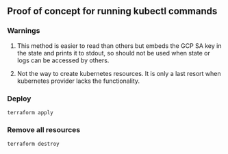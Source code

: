 ## Proof of concept for running kubectl commands

### Warnings

1. This method is easier to read than others but embeds the GCP SA key in the state 
and prints it to stdout, so should not be used when state or logs can be accessed by others.

2. Not the way to create kubernetes resources. It is only a last resort
when kubernetes provider lacks the functionality.

### Deploy
```shell script
terraform apply
```

### Remove all resources
```shell script
terraform destroy
```
